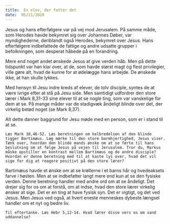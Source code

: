 ```yaml
---
title:  En elev, der fatter det
date:  05/11/2020
---
```


Jesus og hans efterfølgere var på vej mod Jerusalem. På samme måde, som Herodes havde bekymret sig over Johannes Døber, var myndighederne, deriblandt også Herodes, bekymret over Jesus. Hans efterfølgere indbefattede de fattige og andre udsatte grupper i befolkningen, som desperat håbede på en forandring.

Mere end noget andet ønskede Jesus at give verden håb. Men på dette tidspunkt var han klar over, at de, som havde størst magt og flest privilegier, ville gøre alt, hvad de kunne for at ødelægge hans arbejde. De ønskede ikke, at han skulle lykkes.

Med hensyn til Jesu indre kreds af elever, de tolv disciple, syntes de at være ivrige efter at stå på Jesu side. Men samtidigt udfordrer den store lærer i Mark 8,31-33 sine elever til at se nogle ting, som var vanskelige for dem at se. På mange måder var de stadigvæk åndeligt blinde over det, der virkelig betød noget (se Mark 8,37).

Alt dette danner baggrund for Jesu møde med en person, som er i stand til at se.

`Læs Mark 10,46-52. Læs beretningen om helbredelsen af den blinde tigger Bartimæus. Læg mærke til den store barmhjertighed, Jesus viser. Tænk over, hvordan den blinde mands ønske om at se førte til hans beslutning om at følge Jesus på vejen til Jerusalem. Tror du, Markus måske opstiller en kontrast mellem Bartimæus og de andre disciple? Hvordan er denne beretning med til at kaste lys over, hvad det vil sige for dig at reagere positivt på den store lærer?`

Bartimæus havde et ønske om at se krøllerne i et barns hår og hvedeaksets farve i høsten. Men at se indbefatter langt mere end kun at se den fysiske verden. Denne beretning handler med andre ord om at se åndeligt. Det drejer sig for os om at forstå, om at indse, hvad den store lærer virkelig ønsker at sige. Det er en ting at have fysisk syn. Det er vigtigt, og det ved Jesus. Men Jesus ved også, at hvert eneste menneskes dybeste længsel handler om et nyt og bedre liv.

`Til eftertanke. Læs Hebr 5,12-14. Hvad lærer disse vers os om sand uddannelse?`